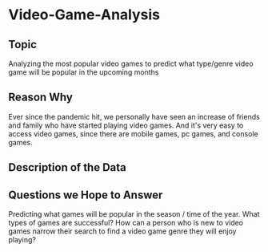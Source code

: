 # Video-Game-Analysis

## Topic
Analyzing the most popular video games to predict what type/genre video game will be popular in the upcoming months

## Reason Why
Ever since the pandemic hit, we personally have seen an increase of friends and family who have started playing video games. And it's very easy to access video games, since there are mobile games, pc games, and console games. 

## Description of the Data


## Questions we Hope to Answer
Predicting what games will be popular in the season / time of the year.
What types of games are successful?
How can a person who is new to video games narrow their search to find a video game genre they will enjoy playing?